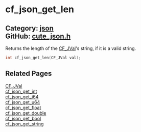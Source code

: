 [//]: # (This file is automatically generated by Cute Framework's docs parser.)
[//]: # (Do not edit this file by hand!)
[//]: # (See: https://github.com/RandyGaul/cute_framework/blob/master/samples/docs_parser.cpp)
[](../header.md ':include')

# cf_json_get_len

Category: [json](/api_reference?id=json)  
GitHub: [cute_json.h](https://github.com/RandyGaul/cute_framework/blob/master/include/cute_json.h)  
---

Returns the length of the [CF_JVal](/json/cf_jval.md)'s string, if it is a valid string.

```cpp
int cf_json_get_len(CF_JVal val);
```

## Related Pages

[CF_JVal](/json/cf_jval.md)  
[cf_json_get_int](/json/cf_json_get_int.md)  
[cf_json_get_i64](/json/cf_json_get_i64.md)  
[cf_json_get_u64](/json/cf_json_get_u64.md)  
[cf_json_get_float](/json/cf_json_get_float.md)  
[cf_json_get_double](/json/cf_json_get_double.md)  
[cf_json_get_bool](/json/cf_json_get_bool.md)  
[cf_json_get_string](/json/cf_json_get_string.md)  
